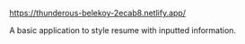https://thunderous-belekoy-2ecab8.netlify.app/

A basic application to style resume with inputted information.